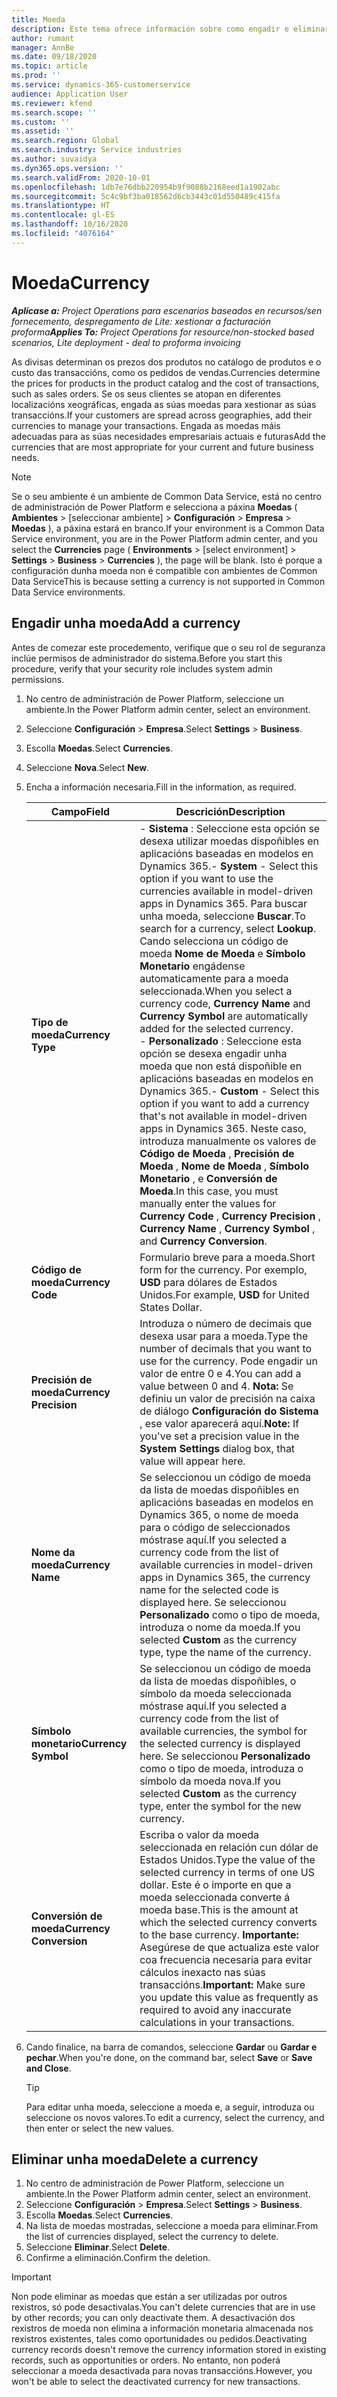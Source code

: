 ```yaml
---
title: Moeda
description: Este tema ofrece información sobre como engadir e eliminar tipos de moeda en Project Operations.
author: rumant
manager: AnnBe
ms.date: 09/18/2020
ms.topic: article
ms.prod: ''
ms.service: dynamics-365-customerservice
audience: Application User
ms.reviewer: kfend
ms.search.scope: ''
ms.custom: ''
ms.assetid: ''
ms.search.region: Global
ms.search.industry: Service industries
ms.author: suvaidya
ms.dyn365.ops.version: ''
ms.search.validFrom: 2020-10-01
ms.openlocfilehash: 1db7e76dbb220954b9f9088b2168eed1a1902abc
ms.sourcegitcommit: 5c4c9bf3ba018562d6cb3443c01d550489c415fa
ms.translationtype: HT
ms.contentlocale: gl-ES
ms.lasthandoff: 10/16/2020
ms.locfileid: "4076164"
---
```

# <a name="currency"></a><span data-ttu-id="0a50f-103">Moeda</span><span class="sxs-lookup"><span data-stu-id="0a50f-103">Currency</span></span>

<span data-ttu-id="0a50f-104">_**Aplícase a:** Project Operations para escenarios baseados en recursos/sen fornecemento, despregamento de Lite: xestionar a facturación proforma_</span><span class="sxs-lookup"><span data-stu-id="0a50f-104">_**Applies To:** Project Operations for resource/non-stocked based scenarios, Lite deployment - deal to proforma invoicing_</span></span>

<span data-ttu-id="0a50f-105">As divisas determinan os prezos dos produtos no catálogo de produtos e o custo das transaccións, como os pedidos de vendas.</span><span class="sxs-lookup"><span data-stu-id="0a50f-105">Currencies determine the prices for products in the product catalog and the cost of transactions, such as sales orders.</span></span> <span data-ttu-id="0a50f-106">Se os seus clientes se atopan en diferentes localizacións xeográficas, engada as súas moedas para xestionar as súas transaccións.</span><span class="sxs-lookup"><span data-stu-id="0a50f-106">If your customers are spread across geographies, add their currencies to manage your transactions.</span></span> <span data-ttu-id="0a50f-107">Engada as moedas máis adecuadas para as súas necesidades empresariais actuais e futuras</span><span class="sxs-lookup"><span data-stu-id="0a50f-107">Add the currencies that are most appropriate for your current and future business needs.</span></span>  

> [!NOTE]
> <span data-ttu-id="0a50f-108">Se o seu ambiente é un ambiente de Common Data Service, está no centro de administración de Power Platform e selecciona a páxina **Moedas** ( **Ambientes** > [seleccionar ambiente] > **Configuración** > **Empresa** > **Moedas** ), a páxina estará en branco.</span><span class="sxs-lookup"><span data-stu-id="0a50f-108">If your environment is a Common Data Service environment, you are in the Power Platform admin center, and you select the **Currencies** page ( **Environments** > [select environment] > **Settings** > **Business** > **Currencies** ), the page will be blank.</span></span> <span data-ttu-id="0a50f-109">Isto é porque a configuración dunha moeda non é compatible con ambientes de Common Data Service</span><span class="sxs-lookup"><span data-stu-id="0a50f-109">This is because setting a currency is not supported in Common Data Service environments.</span></span>

## <a name="add-a-currency"></a><span data-ttu-id="0a50f-110">Engadir unha moeda</span><span class="sxs-lookup"><span data-stu-id="0a50f-110">Add a currency</span></span>  
<span data-ttu-id="0a50f-111">Antes de comezar este procedemento, verifique que o seu rol de seguranza inclúe permisos de administrador do sistema.</span><span class="sxs-lookup"><span data-stu-id="0a50f-111">Before you start this procedure, verify that your security role includes system admin permissions.</span></span> 

1. <span data-ttu-id="0a50f-112">No centro de administración de Power Platform, seleccione un ambiente.</span><span class="sxs-lookup"><span data-stu-id="0a50f-112">In the Power Platform admin center, select an environment.</span></span> 
2. <span data-ttu-id="0a50f-113">Seleccione **Configuración** > **Empresa**.</span><span class="sxs-lookup"><span data-stu-id="0a50f-113">Select **Settings** > **Business**.</span></span>
3. <span data-ttu-id="0a50f-114">Escolla **Moedas**.</span><span class="sxs-lookup"><span data-stu-id="0a50f-114">Select **Currencies**.</span></span>  
4. <span data-ttu-id="0a50f-115">Seleccione **Nova**.</span><span class="sxs-lookup"><span data-stu-id="0a50f-115">Select **New**.</span></span>  
5. <span data-ttu-id="0a50f-116">Encha a información necesaria.</span><span class="sxs-lookup"><span data-stu-id="0a50f-116">Fill in the information, as required.</span></span>  


   |          <span data-ttu-id="0a50f-117">Campo</span><span class="sxs-lookup"><span data-stu-id="0a50f-117">Field</span></span>          |                                                                                                                                                                                                                                                                                                                                                                            <span data-ttu-id="0a50f-118">Descrición</span><span class="sxs-lookup"><span data-stu-id="0a50f-118">Description</span></span>                                                                                                                                                                                                                                                                                                                                                                            |
   |-------------------------|-------------------------------------------------------------------------------------------------------------------------------------------------------------------------------------------------------------------------------------------------------------------------------------------------------------------------------------------------------------------------------------------------------------------------------------------------------------------------------------------------------------------------------------------------------------------------------------------------------------------------------------------------------------------------------------------------------------------------------------------------------------------|
   |    <span data-ttu-id="0a50f-119">**Tipo de moeda**</span><span class="sxs-lookup"><span data-stu-id="0a50f-119">**Currency Type**</span></span>    | <span data-ttu-id="0a50f-120">- **Sistema** : Seleccione esta opción se desexa utilizar moedas dispoñibles en aplicacións baseadas en modelos en Dynamics 365.</span><span class="sxs-lookup"><span data-stu-id="0a50f-120">- **System** - Select this option if you want to use the currencies available in model-driven apps in Dynamics 365.</span></span> <span data-ttu-id="0a50f-121">Para buscar unha moeda, seleccione **Buscar**.</span><span class="sxs-lookup"><span data-stu-id="0a50f-121">To search for a currency,  select **Lookup**.</span></span> <span data-ttu-id="0a50f-122">Cando selecciona un código de moeda **Nome de Moeda** e **Símbolo Monetario** engádense automaticamente para a moeda seleccionada.</span><span class="sxs-lookup"><span data-stu-id="0a50f-122">When you select a currency code, **Currency Name** and **Currency Symbol** are automatically added for the selected currency.</span></span><br /><span data-ttu-id="0a50f-123">- **Personalizado** : Seleccione esta opción se desexa engadir unha moeda que non está dispoñible en aplicacións baseadas en modelos en Dynamics 365.</span><span class="sxs-lookup"><span data-stu-id="0a50f-123">- **Custom** - Select this option if you want to add a currency that's not available in model-driven apps in Dynamics 365.</span></span> <span data-ttu-id="0a50f-124">Neste caso, introduza manualmente os valores de **Código de Moeda** , **Precisión de Moeda** , **Nome de Moeda** , **Símbolo Monetario** , e **Conversión de Moeda**.</span><span class="sxs-lookup"><span data-stu-id="0a50f-124">In this case, you must manually enter the values for **Currency Code** , **Currency Precision** , **Currency Name** , **Currency Symbol** , and **Currency Conversion**.</span></span> |
   |    <span data-ttu-id="0a50f-125">**Código de moeda**</span><span class="sxs-lookup"><span data-stu-id="0a50f-125">**Currency Code**</span></span>    |                                                                                                                                                                                                                                                                                                                                            <span data-ttu-id="0a50f-126">Formulario breve para a moeda.</span><span class="sxs-lookup"><span data-stu-id="0a50f-126">Short form for the currency.</span></span> <span data-ttu-id="0a50f-127">Por exemplo, **USD** para dólares de Estados Unidos.</span><span class="sxs-lookup"><span data-stu-id="0a50f-127">For example, **USD** for United States Dollar.</span></span>                                                                                                                                                                                                                                                                                                                                            |
   | <span data-ttu-id="0a50f-128">**Precisión de moeda**</span><span class="sxs-lookup"><span data-stu-id="0a50f-128">**Currency Precision**</span></span>  |                                                                                                                                                                                  <span data-ttu-id="0a50f-129">Introduza o número de decimais que desexa usar para a moeda.</span><span class="sxs-lookup"><span data-stu-id="0a50f-129">Type the number of decimals that you want to use for the currency.</span></span>  <span data-ttu-id="0a50f-130">Pode engadir un valor de entre 0 e 4.</span><span class="sxs-lookup"><span data-stu-id="0a50f-130">You can add a value between 0 and 4.</span></span> <span data-ttu-id="0a50f-131">**Nota:** Se definiu un valor de precisión na caixa de diálogo **Configuración do Sistema** , ese valor aparecerá aquí.</span><span class="sxs-lookup"><span data-stu-id="0a50f-131">**Note:**  If you've set a precision value in the **System Settings** dialog box, that value will appear here.</span></span>                                                                                                                                                                                  |
   |    <span data-ttu-id="0a50f-132">**Nome da moeda**</span><span class="sxs-lookup"><span data-stu-id="0a50f-132">**Currency Name**</span></span>    |                                                                                                                                                                                                                                         <span data-ttu-id="0a50f-133">Se seleccionou un código de moeda da lista de moedas dispoñibles en aplicacións baseadas en modelos en Dynamics 365, o nome de moeda para o código de seleccionados móstrase aquí.</span><span class="sxs-lookup"><span data-stu-id="0a50f-133">If you selected a currency code from the list of available currencies in model-driven apps in Dynamics 365, the currency name for the selected code is displayed here.</span></span> <span data-ttu-id="0a50f-134">Se seleccionou **Personalizado** como o tipo de moeda, introduza o nome da moeda.</span><span class="sxs-lookup"><span data-stu-id="0a50f-134">If you selected **Custom** as the currency type, type the name of the currency.</span></span>                                                                                                                                                                                                                                          |
   |   <span data-ttu-id="0a50f-135">**Símbolo monetario**</span><span class="sxs-lookup"><span data-stu-id="0a50f-135">**Currency Symbol**</span></span>   |                                                                                                                                                                                                                                                                      <span data-ttu-id="0a50f-136">Se seleccionou un código de moeda da lista de moedas dispoñibles, o símbolo da moeda seleccionada móstrase aquí.</span><span class="sxs-lookup"><span data-stu-id="0a50f-136">If you selected a currency code from the list of available currencies, the symbol for the selected currency is displayed here.</span></span> <span data-ttu-id="0a50f-137">Se seleccionou **Personalizado** como o tipo de moeda, introduza o símbolo da moeda nova.</span><span class="sxs-lookup"><span data-stu-id="0a50f-137">If you selected **Custom** as the currency type, enter the symbol for the new currency.</span></span>                                                                                                                                                                                                                                                                       |
   | <span data-ttu-id="0a50f-138">**Conversión de moeda**</span><span class="sxs-lookup"><span data-stu-id="0a50f-138">**Currency Conversion**</span></span> |                                                                                                                                                                                                                                     <span data-ttu-id="0a50f-139">Escriba o valor da moeda seleccionada en relación cun dólar de Estados Unidos.</span><span class="sxs-lookup"><span data-stu-id="0a50f-139">Type the value of the selected currency in terms of one US dollar.</span></span> <span data-ttu-id="0a50f-140">Este é o importe en que a moeda seleccionada converte á moeda base.</span><span class="sxs-lookup"><span data-stu-id="0a50f-140">This is the amount at which the selected currency converts to the base currency.</span></span> <span data-ttu-id="0a50f-141">**Importante:** Asegúrese de que actualiza este valor coa frecuencia necesaria para evitar cálculos inexacto nas súas transaccións.</span><span class="sxs-lookup"><span data-stu-id="0a50f-141">**Important:**  Make sure you update this value as frequently as required to avoid any inaccurate calculations in your transactions.</span></span>                                                                                                                                                                                                                                      |


6. <span data-ttu-id="0a50f-142">Cando finalice, na barra de comandos, seleccione **Gardar** ou **Gardar e pechar**.</span><span class="sxs-lookup"><span data-stu-id="0a50f-142">When you're done, on the command bar, select **Save** or **Save and Close**.</span></span>  

   > [!TIP]
   >  <span data-ttu-id="0a50f-143">Para editar unha moeda, seleccione a moeda e, a seguir, introduza ou seleccione os novos valores.</span><span class="sxs-lookup"><span data-stu-id="0a50f-143">To edit a currency, select the currency, and then enter or select the new values.</span></span>  

## <a name="delete-a-currency"></a><span data-ttu-id="0a50f-144">Eliminar unha moeda</span><span class="sxs-lookup"><span data-stu-id="0a50f-144">Delete a currency</span></span>  

1. <span data-ttu-id="0a50f-145">No centro de administración de Power Platform, seleccione un ambiente.</span><span class="sxs-lookup"><span data-stu-id="0a50f-145">In the Power Platform admin center, select an environment.</span></span> 
2. <span data-ttu-id="0a50f-146">Seleccione **Configuración** > **Empresa**.</span><span class="sxs-lookup"><span data-stu-id="0a50f-146">Select **Settings** > **Business**.</span></span>
3. <span data-ttu-id="0a50f-147">Escolla **Moedas**.</span><span class="sxs-lookup"><span data-stu-id="0a50f-147">Select **Currencies**.</span></span>  
4. <span data-ttu-id="0a50f-148">Na lista de moedas mostradas, seleccione a moeda para eliminar.</span><span class="sxs-lookup"><span data-stu-id="0a50f-148">From the list of currencies displayed, select the currency to delete.</span></span>  
5. <span data-ttu-id="0a50f-149">Seleccione **Eliminar**.</span><span class="sxs-lookup"><span data-stu-id="0a50f-149">Select **Delete**.</span></span>  
6. <span data-ttu-id="0a50f-150">Confirme a eliminación.</span><span class="sxs-lookup"><span data-stu-id="0a50f-150">Confirm the deletion.</span></span>  

> [!IMPORTANT]
>  <span data-ttu-id="0a50f-151">Non pode eliminar as moedas que están a ser utilizadas por outros rexistros, só pode desactivalas.</span><span class="sxs-lookup"><span data-stu-id="0a50f-151">You can't delete currencies that are in use by other records; you can only deactivate them.</span></span> <span data-ttu-id="0a50f-152">A desactivación dos rexistros de moeda non elimina a información monetaria almacenada nos rexistros existentes, tales como oportunidades ou pedidos.</span><span class="sxs-lookup"><span data-stu-id="0a50f-152">Deactivating currency records doesn't remove the currency information stored in existing records, such as opportunities or orders.</span></span> <span data-ttu-id="0a50f-153">No entanto, non poderá seleccionar a moeda desactivada para novas transaccións.</span><span class="sxs-lookup"><span data-stu-id="0a50f-153">However, you won't be able to select the deactivated currency for new transactions.</span></span>  
